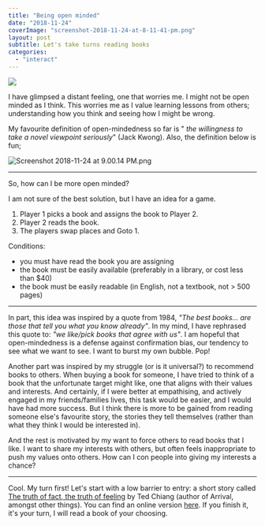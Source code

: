 ```yaml
---
title: "Being open minded"
date: "2018-11-24"
coverImage: "screenshot-2018-11-24-at-8-11-41-pm.png"
layout: post
subtitle: Let's take turns reading books
categories: 
  - "interact"
---
```


![]({{site.baseurl}}/assets/open-minded-a-game/{{page.coverImage}})

I have glimpsed a distant feeling, one that worries me. I might not be open minded as I think. This worries me as I value learning lessons from others; understanding how you think and seeing how I might be wrong.

My favourite definition of open-mindedness so far is " _the willingness to take a novel viewpoint seriously_" (Jack Kwong). Also, the definition below is fun;

![Screenshot 2018-11-24 at 9.00.14 PM.png]({{site.baseurl}}/assets/open-minded-a-game/screenshot-2018-11-24-at-9-00-14-pm.png)

* * *

So, how can I be more open minded?

I am not sure of the best solution, but I have an idea for a game.

1. Player 1 picks a book and assigns the book to Player 2.
2. Player 2 reads the book.
3. The players swap places and Goto 1.

Conditions:

- you must have read the book you are assigning
- the book must be easily available (preferably in a library, or cost less than $40)
- the book must be easily readable (in English, not a textbook, not > 500 pages)

* * *

In part, this idea was inspired by a quote from 1984, _"The best books... are those that tell you what you know already"_. In my mind, I have rephrased this quote to: _"we like/pick books that agree with us"_. I am hopeful that open-mindedness is a defense against confirmation bias, our tendency to see what we want to see. I want to burst my own bubble. Pop!

Another part was inspired by my struggle (or is it universal?) to recommend books to others. When buying a book for someone, I have tried to think of a book that the unfortunate target might like, one that aligns with their values and interests. And certainly, if I were better at empathising, and actively engaged in my friends/families lives, this task would be easier, and I would have had more success. But I think there is more to be gained from reading someone else's favourite story, the stories they tell themselves (rather than what they think I would be interested in).

And the rest is motivated by my want to force others to read books that I like. I want to share my interests with others, but often feels inappropriate to push my values onto others. How can I con people into giving my interests a chance?

* * *

Cool. My turn first! Let's start with a low barrier to entry: a short story called [The truth of fact, the truth of feeling](https://www.goodreads.com/book/show/18455800-the-truth-of-fact-the-truth-of-feeling?from_search=true) by Ted Chiang (author of Arrival, amongst other things). You can find an online version [here](https://web.archive.org/web/20140222103103/http://subterraneanpress.com/magazine/fall_2013/the_truth_of_fact_the_truth_of_feeling_by_ted_chiang). If you finish it, it's your turn, I will read a book of your choosing.